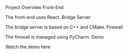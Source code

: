 Project Overview
Front-End

The front-end uses React.
Bridge Server

The bridge server is based on C++ and CMake.
Firewall

The firewall is managed using PyCharm.
Demo

Watch the demo here
